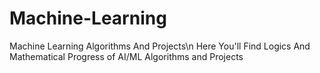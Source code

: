 # Machine-Learning
Machine Learning Algorithms And Projects\n
Here You'll Find Logics And Mathematical Progress of AI/ML Algorithms and Projects
